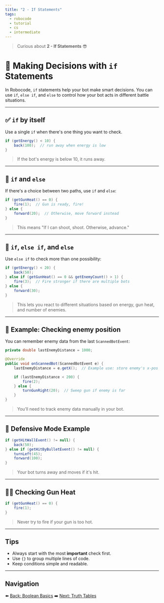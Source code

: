 ```yaml
---
title: "2 - If Statements"
tags:
  - robocode
  - tutorial
  - cs
  - intermediate
---
```


> Curious about **2 - If Statements** 😎

# 🧠 Making Decisions with `if` Statements

In Robocode, `if` statements help your bot make smart decisions. You can use `if`, `else if`, and `else` to control how your bot acts in different battle situations.

---

## ✅ `if` by itself

Use a single `if` when there's one thing you want to check.

```java
if (getEnergy() < 10) {
    back(100);  // run away when energy is low
}
```

> If the bot's energy is below 10, it runs away.

---

## 🔀 `if` and `else`

If there's a choice between two paths, use `if` and `else`:

```java
if (getGunHeat() == 0) {
    fire(1);  // Gun is ready, fire!
} else {
    forward(20);  // Otherwise, move forward instead
}
```

> This means "If I can shoot, shoot. Otherwise, advance."

---

## 🧩 `if`, `else if`, and `else`

Use `else if` to check more than one possibility:

```java
if (getEnergy() < 20) {
    back(50);
} else if (getGunHeat() == 0 && getEnemyCount() > 1) {
    fire(3);  // Fire stronger if there are multiple bots
} else {
    forward(30);
}
```

> This lets you react to different situations based on energy, gun heat, and number of enemies.

---

## 🎯 Example: Checking enemy position

You can remember enemy data from the last `ScannedBotEvent`:

```java
private double lastEnemyDistance = 1000;

@Override
public void onScannedBot(ScannedBotEvent e) {
    lastEnemyDistance = e.getX();  // Example use: store enemy's x-pos for logic

    if (lastEnemyDistance < 200) {
        fire(2);
    } else {
        turnGunRight(20);  // Sweep gun if enemy is far
    }
}
```

> You’ll need to track enemy data manually in your bot.

---

## 🚨 Defensive Mode Example

```java
if (getHitWallEvent() != null) {
    back(50);
} else if (getHitByBulletEvent() != null) {
    turnLeft(45);
    forward(100);
}
```

> Your bot turns away and moves if it's hit.

---

## 🕵️‍♂️ Checking Gun Heat

```java
if (getGunHeat() == 0) {
    fire(1);
}
```

> Never try to fire if your gun is too hot.

---

## Tips

- Always start with the most **important** check first.
- Use `{}` to group multiple lines of code.
- Keep conditions simple and readable.

---

## Navigation

⬅️ [Back: Boolean Basics](/robocode/Day-6/01_boolean_basics)
➡️ [Next: Truth Tables](/robocode/Day-6/03_truth_tables)
